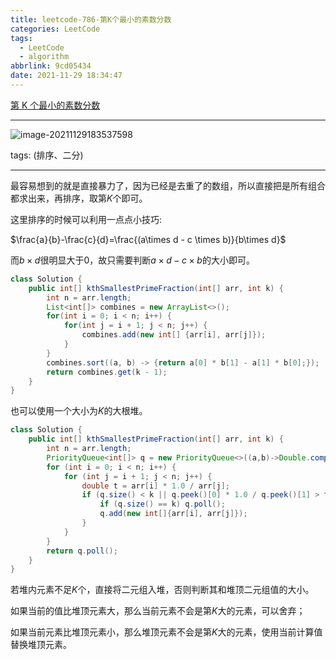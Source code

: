 ```yaml
---
title: leetcode-786-第K个最小的素数分数
categories: LeetCode
tags:
  - LeetCode
  - algorithm
abbrlink: 9cd05434
date: 2021-11-29 18:34:47
---
```


[第 K 个最小的素数分数](https://leetcode-cn.com/problems/k-th-smallest-prime-fraction/)

<hr/>

![image-20211129183537598](https://gitee.com/cao_ziqiang/img/raw/master/20211129183537.png)

tags: (排序、二分)

<hr/>

最容易想到的就是直接暴力了，因为已经是去重了的数组，所以直接把是所有组合都求出来，再排序，取第$K$个即可。

这里排序的时候可以利用一点点小技巧:

$\frac{a}{b}-\frac{c}{d}=\frac{(a\times d - c \times b)}{b\times d}$

而$b\times d$很明显大于0，故只需要判断$a\times d - c \times b$的大小即可。

```java
class Solution {
    public int[] kthSmallestPrimeFraction(int[] arr, int k) {
        int n = arr.length;
        List<int[]> combines = new ArrayList<>();
        for(int i = 0; i < n; i++) {
            for(int j = i + 1; j < n; j++) {
                combines.add(new int[] {arr[i], arr[j]});
            }
        }
        combines.sort((a, b) -> {return a[0] * b[1] - a[1] * b[0];});
        return combines.get(k - 1);
    }
}
```

也可以使用一个大小为$K$的大根堆。

```java
class Solution {
    public int[] kthSmallestPrimeFraction(int[] arr, int k) {
        int n = arr.length;
        PriorityQueue<int[]> q = new PriorityQueue<>((a,b)->Double.compare(b[0]*1.0/b[1],a[0]*1.0/a[1]));
        for (int i = 0; i < n; i++) {
            for (int j = i + 1; j < n; j++) {
                double t = arr[i] * 1.0 / arr[j];
                if (q.size() < k || q.peek()[0] * 1.0 / q.peek()[1] > t) {
                    if (q.size() == k) q.poll();
                    q.add(new int[]{arr[i], arr[j]});
                }
            }
        }
        return q.poll();
    }
}
```

若堆内元素不足$K$个，直接将二元组入堆，否则判断其和堆顶二元组值的大小。

如果当前的值比堆顶元素大，那么当前元素不会是第$K$大的元素，可以舍弃；

如果当前元素比堆顶元素小，那么堆顶元素不会是第$K$大的元素，使用当前计算值替换堆顶元素。
